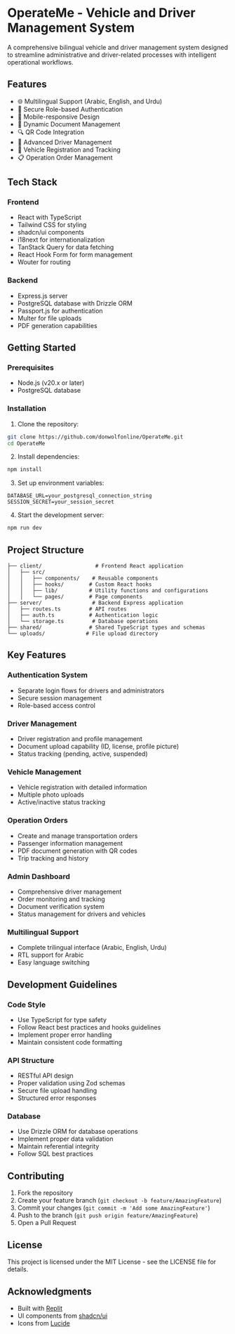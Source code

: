 # OperateMe - Vehicle and Driver Management System

A comprehensive bilingual vehicle and driver management system designed to streamline administrative and driver-related processes with intelligent operational workflows.

## Features

- 🌐 Multilingual Support (Arabic, English, and Urdu)
- 🔐 Secure Role-based Authentication
- 📱 Mobile-responsive Design
- 📄 Dynamic Document Management
- 🔍 QR Code Integration
- 👤 Advanced Driver Management
- 🚗 Vehicle Registration and Tracking
- 📋 Operation Order Management

## Tech Stack

### Frontend
- React with TypeScript
- Tailwind CSS for styling
- shadcn/ui components
- i18next for internationalization
- TanStack Query for data fetching
- React Hook Form for form management
- Wouter for routing

### Backend
- Express.js server
- PostgreSQL database with Drizzle ORM
- Passport.js for authentication
- Multer for file uploads
- PDF generation capabilities

## Getting Started

### Prerequisites
- Node.js (v20.x or later)
- PostgreSQL database

### Installation

1. Clone the repository:
```bash
git clone https://github.com/donwolfonline/OperateMe.git
cd OperateMe
```

2. Install dependencies:
```bash
npm install
```

3. Set up environment variables:
```env
DATABASE_URL=your_postgresql_connection_string
SESSION_SECRET=your_session_secret
```

4. Start the development server:
```bash
npm run dev
```

## Project Structure

```
├── client/                 # Frontend React application
│   ├── src/
│   │   ├── components/    # Reusable components
│   │   ├── hooks/        # Custom React hooks
│   │   ├── lib/          # Utility functions and configurations
│   │   └── pages/        # Page components
├── server/                # Backend Express application
│   ├── routes.ts         # API routes
│   ├── auth.ts           # Authentication logic
│   └── storage.ts         # Database operations
├── shared/               # Shared TypeScript types and schemas
└── uploads/             # File upload directory
```

## Key Features

### Authentication System
- Separate login flows for drivers and administrators
- Secure session management
- Role-based access control

### Driver Management
- Driver registration and profile management
- Document upload capability (ID, license, profile picture)
- Status tracking (pending, active, suspended)

### Vehicle Management
- Vehicle registration with detailed information
- Multiple photo uploads
- Active/inactive status tracking

### Operation Orders
- Create and manage transportation orders
- Passenger information management
- PDF document generation with QR codes
- Trip tracking and history

### Admin Dashboard
- Comprehensive driver management
- Order monitoring and tracking
- Document verification system
- Status management for drivers and vehicles

### Multilingual Support
- Complete trilingual interface (Arabic, English, Urdu)
- RTL support for Arabic
- Easy language switching

## Development Guidelines

### Code Style
- Use TypeScript for type safety
- Follow React best practices and hooks guidelines
- Implement proper error handling
- Maintain consistent code formatting

### API Structure
- RESTful API design
- Proper validation using Zod schemas
- Secure file upload handling
- Structured error responses

### Database
- Use Drizzle ORM for database operations
- Implement proper data validation
- Maintain referential integrity
- Follow SQL best practices

## Contributing

1. Fork the repository
2. Create your feature branch (`git checkout -b feature/AmazingFeature`)
3. Commit your changes (`git commit -m 'Add some AmazingFeature'`)
4. Push to the branch (`git push origin feature/AmazingFeature`)
5. Open a Pull Request

## License

This project is licensed under the MIT License - see the LICENSE file for details.

## Acknowledgments

- Built with [Replit](https://replit.com)
- UI components from [shadcn/ui](https://ui.shadcn.com)
- Icons from [Lucide](https://lucide.dev)